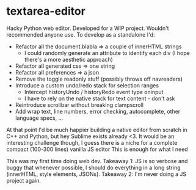 # textarea-editor

Hacky Python web editor. Developed for a WIP project. Wouldn't recommended anyone use. To develop as a standalone I'd:
- Refactor all the document.blabla => a couple of innerHTML strings
    - I could randomly generate an attribute to identify each div (I hope there's a more aesthetic approach)
- Refactor all generated css => one string
- Refactor all preferences => a json
- Remove the toggle readonly stuff (possibly throws off navreaders)
- Introduce a custom undo/redo stack for selection ranges
    - Intercept historyUndo / historyRedo event type oninput
    - I have to rely on the native stack for text content - don't ask
- Reintroduce scrollbar without breaking clampscroll
- Add wrap text, line numbers, error checking, autocomplete, other language specs, ...

At that point I'd be much happier building a native editor from scratch in C++ and Python, but hey Sublime exists already <3. It would be an interesting challenge though, I guess there is a niche for a complete compact (100-300 lines) vanilla JS editor
This is enough for what I need

This was my first time doing web dev. Takeaway 1: JS is so verbose and buggy that whenever possible, I should do everything in a long string (innerHTML, style elements, JSONs). Takeaway 2: I'm never doing a JS project again.